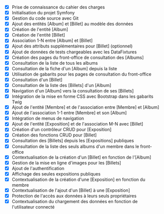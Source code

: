 - [x] Prise de connaissance du cahier des charges
- [x] Initialisation du projet Symfony
- [x] Gestion du code source avec Git
- [x] Ajout des entités [Album] et [Billet] au modèle des données
- [x] Création de l'entité [Album]
- [x] Création de l'entité [Billet]
- [x] Association 1-N entre [Album] et [Billet]
- [x] Ajout des attributs supplémentaires pour [Billet] (optionnel)
- [x] Ajout de données de tests chargeables avec les DataFixtures
- [x] Création des pages du front-office de consultation des [Albums]
- [x] Consultation de la liste de tous les albums
- [x] Consultation de la fiche d'un [Album] depuis la liste
- [x] Utilisation de gabarits pour les pages de consultation du front-office
- [x] Consultation d'un [Billet]
- [x] Consultation de la liste des [Billets] d'un [Album]
- [x] Navigation d'un [Album] vers la consultation de ses [Billets]
- [x] Intégration de la mise en forme CSS avec Bootstrap dans les gabarits Twig
- [x] Ajout de l'entité [Membre] et de l'association entre [Membre] et [Album]
- [x] Ajout de l'association 1-1 entre [Membre] et son [Album]
- [x] Intégration de menus de navigation
- [x] Ajout de l'entité [Exposition] et de l'association M-N avec [Billet]
- [x] Création d'un contrôleur CRUD pour [Exposition]
- [x] Création des fonctions CRUD pour [Billet]
- [x] Consultation des [Billets] depuis les [Expositions] publiques
- [x] Consultation de la liste des seuls albums d'un membre dans le front-office
- [x] Contextualisation de la création d'un [Billet] en fonction de l'[Album]
- [x] Gestion de la mise en ligne d'images pour les [Billets]
- [x] Ajout de l'authentification
- [x] Affichage des seules expositions publiques
- [x] Contextualisation de la création d'une [Exposition] en fonction du membre
- [x] Contextualisation de l'ajout d'un [Billet] à une [Exposition]
- [x] Protection de l'accès aux données à leurs seuls propriétaires
- [x] Contextualisation du chargement des données en fonction de l'utilisateur connecté
